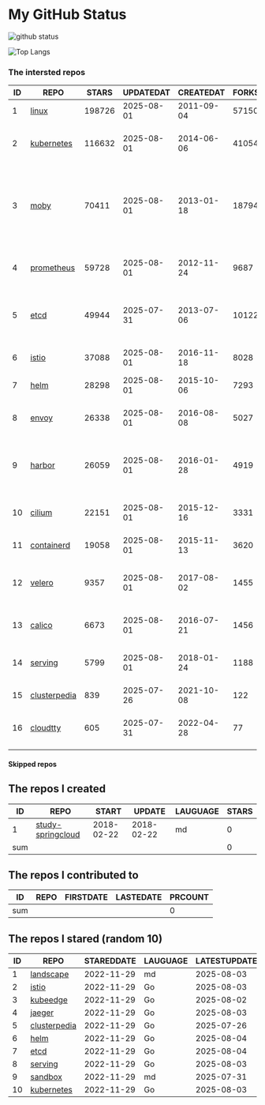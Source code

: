 # My GitHub Status

<img src="https://github-readme-stats-1.yihong0618.vercel.app/api?username=daoqingniu&show_icons=true&&&hide_title=true&count_private=true" alt="github status" />

![Top Langs](https://github-readme-stats-1.yihong0618.vercel.app/api/top-langs/?username=daoqingniu&layout=compact)

<!--START_SECTION:github_repos-->
### The intersted repos
| ID |                              REPO                               | STARS  | UPDATEDAT  | CREATEDAT  | FORKSCOUNT |                                                DESCRIPTIONS                                                |
|----|-----------------------------------------------------------------|--------|------------|------------|------------|------------------------------------------------------------------------------------------------------------|
|  1 | [linux](https://github.com/torvalds/linux)                      | 198726 | 2025-08-01 | 2011-09-04 |      57150 | Linux kernel source tree                                                                                   |
|  2 | [kubernetes](https://github.com/kubernetes/kubernetes)          | 116632 | 2025-08-01 | 2014-06-06 |      41054 | Production-Grade Container Scheduling and Management                                                       |
|  3 | [moby](https://github.com/moby/moby)                            |  70411 | 2025-08-01 | 2013-01-18 |      18794 | The Moby Project - a collaborative project for the container ecosystem to assemble container-based systems |
|  4 | [prometheus](https://github.com/prometheus/prometheus)          |  59728 | 2025-08-01 | 2012-11-24 |       9687 | The Prometheus monitoring system and time series database.                                                 |
|  5 | [etcd](https://github.com/etcd-io/etcd)                         |  49944 | 2025-07-31 | 2013-07-06 |      10122 | Distributed reliable key-value store for the most critical data of a distributed system                    |
|  6 | [istio](https://github.com/istio/istio)                         |  37088 | 2025-08-01 | 2016-11-18 |       8028 | Connect, secure, control, and observe services.                                                            |
|  7 | [helm](https://github.com/helm/helm)                            |  28298 | 2025-08-01 | 2015-10-06 |       7293 | The Kubernetes Package Manager                                                                             |
|  8 | [envoy](https://github.com/envoyproxy/envoy)                    |  26338 | 2025-08-01 | 2016-08-08 |       5027 | Cloud-native high-performance edge/middle/service proxy                                                    |
|  9 | [harbor](https://github.com/goharbor/harbor)                    |  26059 | 2025-08-01 | 2016-01-28 |       4919 | An open source trusted cloud native registry project that stores, signs, and scans content.                |
| 10 | [cilium](https://github.com/cilium/cilium)                      |  22151 | 2025-08-01 | 2015-12-16 |       3331 | eBPF-based Networking, Security, and Observability                                                         |
| 11 | [containerd](https://github.com/containerd/containerd)          |  19058 | 2025-08-01 | 2015-11-13 |       3620 | An open and reliable container runtime                                                                     |
| 12 | [velero](https://github.com/vmware-tanzu/velero)                |   9357 | 2025-08-01 | 2017-08-02 |       1455 | Backup and migrate Kubernetes applications and their persistent volumes                                    |
| 13 | [calico](https://github.com/projectcalico/calico)               |   6673 | 2025-08-01 | 2016-07-21 |       1456 | Cloud native networking and network security                                                               |
| 14 | [serving](https://github.com/knative/serving)                   |   5799 | 2025-08-01 | 2018-01-24 |       1188 | Kubernetes-based, scale-to-zero, request-driven compute                                                    |
| 15 | [clusterpedia](https://github.com/clusterpedia-io/clusterpedia) |    839 | 2025-07-26 | 2021-10-08 |        122 | The Encyclopedia of Kubernetes clusters                                                                    |
| 16 | [cloudtty](https://github.com/cloudtty/cloudtty)                |    605 | 2025-07-31 | 2022-04-28 |         77 | A Friendly Kubernetes CloudShell (Web Terminal) !                                                          |



#### Skipped repos
<!--END_SECTION:github_repos-->

<!--START_SECTION:my_github-->
## The repos I created
| ID  |                                 REPO                                 |   START    |   UPDATE   | LAUGUAGE | STARS |
|-----|----------------------------------------------------------------------|------------|------------|----------|-------|
|   1 | [study-springcloud](https://github.com/daoqingniu/study-springcloud) | 2018-02-22 | 2018-02-22 | md       |     0 |
| sum |                                                                      |            |            |          |     0 |

## The repos I contributed to
| ID  | REPO | FIRSTDATE | LASTEDATE | PRCOUNT |
|-----|------|-----------|-----------|---------|
| sum |      |           |           |       0 |

## The repos I stared (random 10)
| ID |                              REPO                               | STAREDDATE | LAUGUAGE | LATESTUPDATE |
|----|-----------------------------------------------------------------|------------|----------|--------------|
|  1 | [landscape](https://github.com/cncf/landscape)                  | 2022-11-29 | md       | 2025-08-03   |
|  2 | [istio](https://github.com/istio/istio)                         | 2022-11-29 | Go       | 2025-08-03   |
|  3 | [kubeedge](https://github.com/kubeedge/kubeedge)                | 2022-11-29 | Go       | 2025-08-02   |
|  4 | [jaeger](https://github.com/jaegertracing/jaeger)               | 2022-11-29 | Go       | 2025-08-03   |
|  5 | [clusterpedia](https://github.com/clusterpedia-io/clusterpedia) | 2022-11-29 | Go       | 2025-07-26   |
|  6 | [helm](https://github.com/helm/helm)                            | 2022-11-29 | Go       | 2025-08-04   |
|  7 | [etcd](https://github.com/etcd-io/etcd)                         | 2022-11-29 | Go       | 2025-08-04   |
|  8 | [serving](https://github.com/knative/serving)                   | 2022-11-29 | Go       | 2025-08-03   |
|  9 | [sandbox](https://github.com/cncf/sandbox)                      | 2022-11-29 | md       | 2025-07-31   |
| 10 | [kubernetes](https://github.com/kubernetes/kubernetes)          | 2022-11-29 | Go       | 2025-08-03   |

<!--END_SECTION:my_github-->
